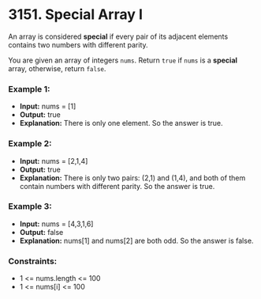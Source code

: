 # 3151. Special Array I

An array is considered **special** if every pair of its adjacent elements contains two numbers with different parity.

You are given an array of integers `nums`. Return `true` if `nums` is a **special** array, otherwise, return `false`.


### Example 1:
- **Input:** nums = [1]
- **Output:** true
- **Explanation:** There is only one element. So the answer is true.


### Example 2:
- **Input:** nums = [2,1,4]
- **Output:** true
- **Explanation:** There is only two pairs: (2,1) and (1,4), and both of them contain numbers with different parity. So the answer is true.


### Example 3:
- **Input:** nums = [4,3,1,6]
- **Output:** false
- **Explanation:** nums[1] and nums[2] are both odd. So the answer is false.

 
### Constraints:
- 1 <= nums.length <= 100
- 1 <= nums[i] <= 100